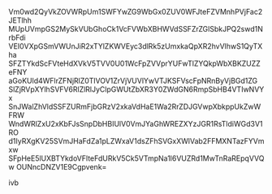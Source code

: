 Vm0wd2QyVkZOVWRpUm1SWFYwZG9WbGx0ZUV0WFJteFZVMnhPVjFac2JETlhh
MUpUVmpGS2MySkVUbGhoCk1VcFVWbXBHWVdSSFZrZGlSbkJPQ2swd1NrbFdi
VEI0VXpGSmVWUnJiR2xTYlZKWVEyc3dlRk5zUmxkaQpXR2hvVlhwS1QyTXha
SFZTYkdScFVteHdXVkV5TVV0U01WcFpZVVprYUFwTlZYQkpWbXBKZUZZeFNY
aGoKUld4WFlrZFNjRlZ0TlVOV1ZrVjVUVlYwVTJKSFVscFpNRnByVjBGd1ZG
SlZjRVpXYlhSVFV6RlZlRlJyClpGWUtZbXR3Y0ZWdGN6RmpSbHB4VTIwNVYx
SnJWalZhVldSSFZURmFjbGRzV2xkaVdHaE1Wa2RrZDJGVwpXbkppUkZwWFRW
WndWRlZxU2xKbFJsSnpDbHBIUlV0VmJYaGhWREZXYzJGR1RsTldiWGd3V1RO
d1IyRXgKV25SVmJHaFdZa1pLZWxaV1dsZFhSVGxXWlVab2FFMXNTazFYVmxw
SFpHeE5lUXBTYkdoVFlteFdURkV5Ck5VTmpNa1l6VUZRd1MwTnRaREpqVVQw
OUNncDNZV1E9Cgpvenk=

ivb
